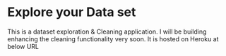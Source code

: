 # Explore your Data set
This is a dataset exploration & Cleaning application. I will be building enhancing the cleaning functionality very soon. It is hosted on Heroku at below URL

